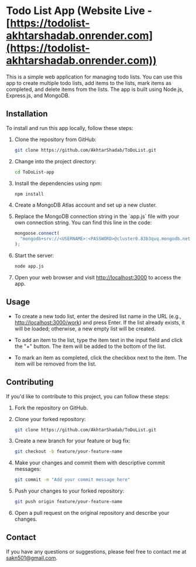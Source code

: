 # Todo List App (Website Live - [https://todolist-akhtarshadab.onrender.com](https://todolist-akhtarshadab.onrender.com))

This is a simple web application for managing todo lists. You can use this app to create multiple todo lists, add items to the lists, mark items as completed, and delete items from the lists. The app is built using Node.js, Express.js, and MongoDB.

## Installation

To install and run this app locally, follow these steps:

1. Clone the repository from GitHub:

   ```sh
   git clone https://github.com/AkhtarShadab/ToDoList.git
   ```

2. Change into the project directory:

   ```sh
   cd ToDoList-app
   ```

3. Install the dependencies using npm:

   ```sh
   npm install
   ```

4. Create a MongoDB Atlas account and set up a new cluster.

5. Replace the MongoDB connection string in the \`app.js\` file with your own connection string. You can find this line in the code:

   ```js
   mongoose.connect(
     "mongodb+srv://<USERNAME>:<PASSWORD>@cluster0.83b3qvq.mongodb.net/todoListDB"
   );
   ```

6. Start the server:

   ```sh
   node app.js
   ```

7. Open your web browser and visit [http://localhost:3000](http://localhost:3000) to access the app.

## Usage

- To create a new todo list, enter the desired list name in the URL (e.g., [http://localhost:3000/work](http://localhost:3000/work)) and press Enter. If the list already exists, it will be loaded; otherwise, a new empty list will be created.

- To add an item to the list, type the item text in the input field and click the "+" button. The item will be added to the bottom of the list.

- To mark an item as completed, click the checkbox next to the item. The item will be removed from the list.

## Contributing

If you'd like to contribute to this project, you can follow these steps:

1. Fork the repository on GitHub.

2. Clone your forked repository:

   ```sh
   git clone https://github.com/AkhtarShadab/ToDoList.git
   ```

3. Create a new branch for your feature or bug fix:

   ```sh
   git checkout -b feature/your-feature-name
   ```

4. Make your changes and commit them with descriptive commit messages:

   ```sh
   git commit -m "Add your commit message here"
   ```

5. Push your changes to your forked repository:

   ```sh
   git push origin feature/your-feature-name
   ```

6. Open a pull request on the original repository and describe your changes.

## Contact

If you have any questions or suggestions, please feel free to contact me at [sakn501@gmail.com](mailto:sakn501@gmail.com).

